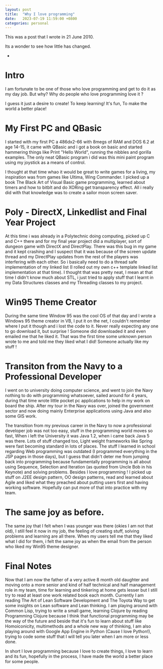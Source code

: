 ```yaml
---
layout: post
title:  "Why I love programming"
date:   2023-07-19 11:59:00 +0800
categories: personal
---
```

This was a post that I wrote in 21 June 2010.

Its a wonder to see how little has changed.

-

# Intro
I am fortunate to be one of those who love programming and get to do it as my day job. But why? Why do people who love programming love it ?

I guess it just a desire to create! To keep learning! It's fun, To make the world a better place!

# My First PC and QBasic
I started with my first PC a 486dx2-66 with 8megs of RAM and DOS 6.2 at age 14-15, it came with QBasic and i got a book on basic and started hammering things like Print "Hello World", running the nibbles and gorilla examples. The only neat QBasic program i did was this mini paint program using my joystick as a means of control.

I thought at that time whao it would be great to write games for a living, my inspiration was from games like Ultima, Wing Commander. I picked up a book The Black Art of Visual Basic game programming, learned about timers and how to bitblt and do XORing get transparency effect. All i really did with that knowledge was to create a sailor moon screen saver.

# Poly - DirectX, Linkedlist and Final Year Project
At this time i was already in a Polytechnic doing computing, picked up C and C++ there and for my final year project did a multiplayer, sort of dungeon game with DirectX and DirectPlay. There was this bug in my game and it kept crashing and I suspect that it was because of the screen update thread and my DirectPlay updates from the rest of the players was interfering with each other. So i basically need to do a thread safe implementation of my linked list (I rolled out my own c++ template linked list implementation at that time). I thought that was pretty neat, I mean at that time I didn't know much about STL, i just tried to apply stuff that I learnt in my Data Structures classes and my Threading classes to my project.

# Win95 Theme Creator
During the same time Window 95 was the cool OS of that day and I wrote a Windows 95 theme creator in VB, I put it on the net, I couldn't remember where I put it though and i lost the code to it. Never really expecting any one to go download it, but surprise ! Someone did downloaded it and even emailed me that he liked it. That was the first time some unknown person wrote to me and told me they liked what I did! Someone actually like my stuff !

# Transiton from the Navy to a Professional Developer
I went on to university doing computer science, and went to join the Navy nothing to do with programming whatsoever, sailed around for 4 years, during that time wrote little pocket pc applications to help in my work on board the ship. After my tour in the Navy was over, joined the government sector and now doing mainly Enterprise applications using Java and also some GIS work. 

The transition from my previous career in the Navy to now a professional developer job was not too easy, stuff in the programming world moves so fast, When i left the University it was Java 1.2, when i came back Java 5 was there. Lots of stuff changed too, Light weight frameworks like Spring were fast becoming standard in lots of places. The stuff I learned in school regarding Web programming was outdated (I programmed everything in the JSP pages in those days), but I guess that didn't deter me from jumping back into programming because fundamentally programming is all about using Sequence, Selection and Iteration (as quoted from Uncle Bob in his Keynote) and solving problems. Besides I love programming ! I picked up stuff on J2EE design pattern, OO design patterns, read and learned about Agile and liked what they preached about putting users first and having working software. Hopefully can put more of that into practice with my team.

# The same joy as before.
The same joy that I felt when I was younger was there (okies I am not that old), I still feel it now in my job, the feeling of creating stuff, solving problems and learning are all there. When my users tell me that they liked what I did for them, i felt the same joy as when the email from the person who liked my Win95 theme designer.

# Final Notes
Now that I am now the father of a very active 8 month old daughter and moving onto a more senior and kind of half technical and half management role in my team, time for learning and tinkering at home gets lesser but I still try to read at least one work related book each month. Currently I am reading The Art of Lean Software Development and The Toyota Way to get some insights on Lean software and Lean thinking. I am playing around with Common Lisp, trying to write a small game, learning Clojure by reading Programming Clojure because I think that functional programming may be the way of the future and beside that it's fun to learn about stuff like Homoiconicity, multimethods and a whole new way of thinking, I am also playing around with Google App Engine in Python (Cause I love Python!), trying to code some stuff that I will tell you later when I am more or less done.
 
In short I love programming because I love to create things, I love to learn and its fun, hopefully in the process, I have made the world a better place for some people.
